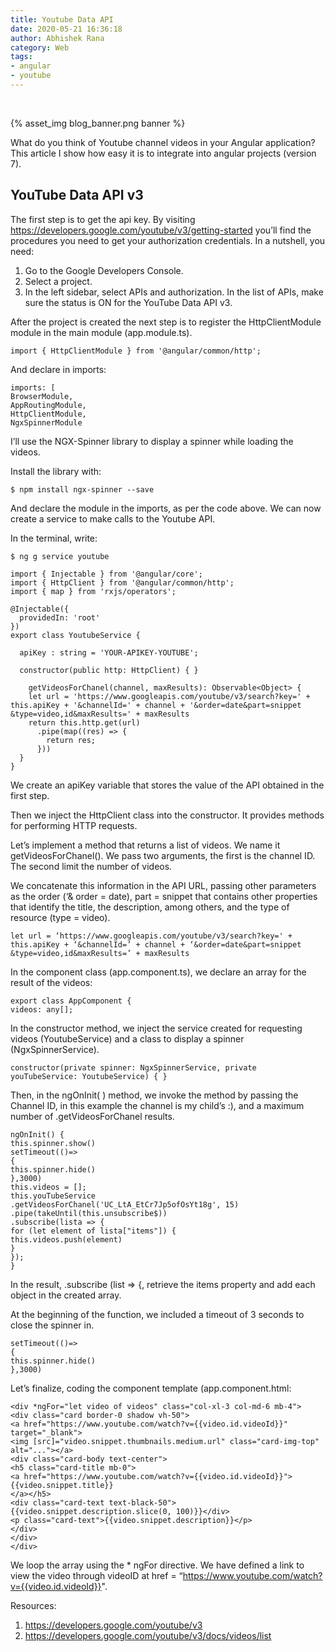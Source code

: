 ```yaml
---
title: Youtube Data API
date: 2020-05-21 16:36:18
author: Abhishek Rana
category: Web
tags:
- angular
- youtube
---
```


<br>

{% asset_img blog_banner.png banner %}

What do you think of Youtube channel videos in your Angular application? This article I show how easy it is to integrate into angular projects (version 7).

## YouTube Data API v3
The first step is to get the api key. By visiting https://developers.google.com/youtube/v3/getting-started you’ll find the procedures you need to get your authorization credentials.
In a nutshell, you need:
1. Go to the Google Developers Console.
2. Select a project.
3. In the left sidebar, select APIs and authorization. In the list of APIs, make sure the status is ON for the YouTube Data API v3.

After the project is created the next step is to register the HttpClientModule module in the main module (app.module.ts).

```
import { HttpClientModule } from '@angular/common/http';
```

And declare in imports:
```
imports: [
BrowserModule,
AppRoutingModule,
HttpClientModule,
NgxSpinnerModule
```

I’ll use the NGX-Spinner library to display a spinner while loading the videos.

Install the library with:

```
$ npm install ngx-spinner --save
```

And declare the module in the imports, as per the code above.
We can now create a service to make calls to the Youtube API.

In the terminal, write:

```
$ ng g service youtube
```

```
import { Injectable } from '@angular/core';
import { HttpClient } from '@angular/common/http';
import { map } from 'rxjs/operators';

@Injectable({
  providedIn: 'root'
})
export class YoutubeService {

  apiKey : string = 'YOUR-APIKEY-YOUTUBE';

  constructor(public http: HttpClient) { }

    getVideosForChanel(channel, maxResults): Observable<Object> {
    let url = 'https://www.googleapis.com/youtube/v3/search?key=' + this.apiKey + '&channelId=' + channel + '&order=date&part=snippet &type=video,id&maxResults=' + maxResults
    return this.http.get(url)
      .pipe(map((res) => {
        return res;
      }))
  }
}
```

We create an apiKey variable that stores the value of the API obtained in the first step.

Then we inject the HttpClient class into the constructor. It provides methods for performing HTTP requests.

Let’s implement a method that returns a list of videos. We name it getVideosForChanel(). We pass two arguments, the first is the channel ID. The second limit the number of videos.

We concatenate this information in the API URL, passing other parameters as the order (‘& order = date), part = snippet that contains other properties that identify the title, the description, among others, and the type of resource (type = video).

```
let url = ‘https://www.googleapis.com/youtube/v3/search?key=' + this.apiKey + ‘&channelId=’ + channel + ‘&order=date&part=snippet &type=video,id&maxResults=’ + maxResults
```

In the component class (app.component.ts), we declare an array for the result of the videos:

```
export class AppComponent {
videos: any[];
```

In the constructor method, we inject the service created for requesting videos (YoutubeService) and a class to display a spinner (NgxSpinnerService).

```
constructor(private spinner: NgxSpinnerService, private youTubeService: YoutubeService) { }
```

Then, in the ngOnInit( ) method, we invoke the method by passing the Channel ID, in this example the channel is my child’s :), and a maximum number of .getVideosForChanel results.

```
ngOnInit() {
this.spinner.show()
setTimeout(()=>
{
this.spinner.hide()
},3000)
this.videos = [];
this.youTubeService
.getVideosForChanel('UC_LtA_EtCr7Jp5ofOsYt18g', 15)
.pipe(takeUntil(this.unsubscribe$))
.subscribe(lista => {
for (let element of lista["items"]) {
this.videos.push(element)
}
});
}
```

In the result, .subscribe (list => {, retrieve the items property and add each object in the created array.

At the beginning of the function, we included a timeout of 3 seconds to close the spinner in.

```
setTimeout(()=>
{
this.spinner.hide()
},3000)
```

Let’s finalize, coding the component template (app.component.html:

```
<div *ngFor="let video of videos" class="col-xl-3 col-md-6 mb-4">
<div class="card border-0 shadow vh-50">
<a href="https://www.youtube.com/watch?v={{video.id.videoId}}" target="_blank">
<img [src]="video.snippet.thumbnails.medium.url" class="card-img-top" alt="..."></a>
<div class="card-body text-center">
<h5 class="card-title mb-0">
<a href="https://www.youtube.com/watch?v={{video.id.videoId}}">{{video.snippet.title}}
</a></h5>
<div class="card-text text-black-50">{{video.snippet.description.slice(0, 100)}}</div>
<p class="card-text">{{video.snippet.description}}</p>
</div>
</div>
</div>
```

We loop the array using the * ngFor directive. We have defined a link to view the video through videoID at href = “https://www.youtube.com/watch?v={{video.id.videoId}}".

Resources:
1. https://developers.google.com/youtube/v3
2. https://developers.google.com/youtube/v3/docs/videos/list
